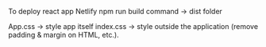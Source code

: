 To deploy react app Netlify
npm run build command -> dist folder

App.css -> style app itself
index.css -> style outside the application (remove padding & margin on HTML, etc.).
